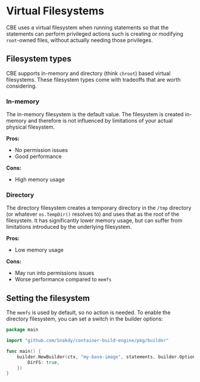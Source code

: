 # Virtual Filesystems

CBE uses a virtual filesystem when running statements so that the statements can perform privileged actions such is creating or modifying `root`-owned files, without actually needing those privileges.

## Filesystem types

CBE supports in-memory and directory (think `chroot`) based virtual filesystems.
These filesystem types come with tradeoffs that are worth considering.

### In-memory

The in-memory filesystem is the default value.
The filesystem is created in-memory and therefore is not influenced by limitations of your actual physical filesystem.

**Pros:**

* No permission issues
* Good performance

**Cons:**

* High memory usage

### Directory

The directory filesystem creates a temporary directory in the `/tmp` directory (or whatever `os.TempDir()` resolves to) and uses that as the root of the filesystem.
It has significantly lower memory usage, but can suffer from limitations introduced by the underlying filesystem.

**Pros:**

* Low memory usage

**Cons:**

* May run into permissions issues
* Worse performance compared to `memfs`

## Setting the filesystem

The `memfs` is used by default, so no action is needed.
To enable the directory filesystem, you can set a switch in the builder options:

```go
package main

import "github.com/Snakdy/container-build-engine/pkg/builder"

func main() {
	builder.NewBuilder(ctx, "my-base-image", statements, builder.Options{
		DirFS: true,
	})
}
```
